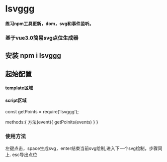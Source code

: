 # lsvggg
<h4>练习npm工具更新，dom，svg和事件监听。</h4>
<h3>基于vue3.0简易svg点位生成器</h3>
<h2>安装 npm i lsvggg</h2>
<h2>起始配置</h2>
<h4>template区域</h4>
<div @click='方法'></div>

<h4>script区域</h4>
  const getPoints = require('lsvggg');
  
  methods:{
    方法(event){
      getPoinits(events)
    }
  }
<h3>使用方法</h3>
左键点击，space生成svg，enter结束当前svg绘制,进入下一个svg绘制，步骤同上.
esc导出点位

